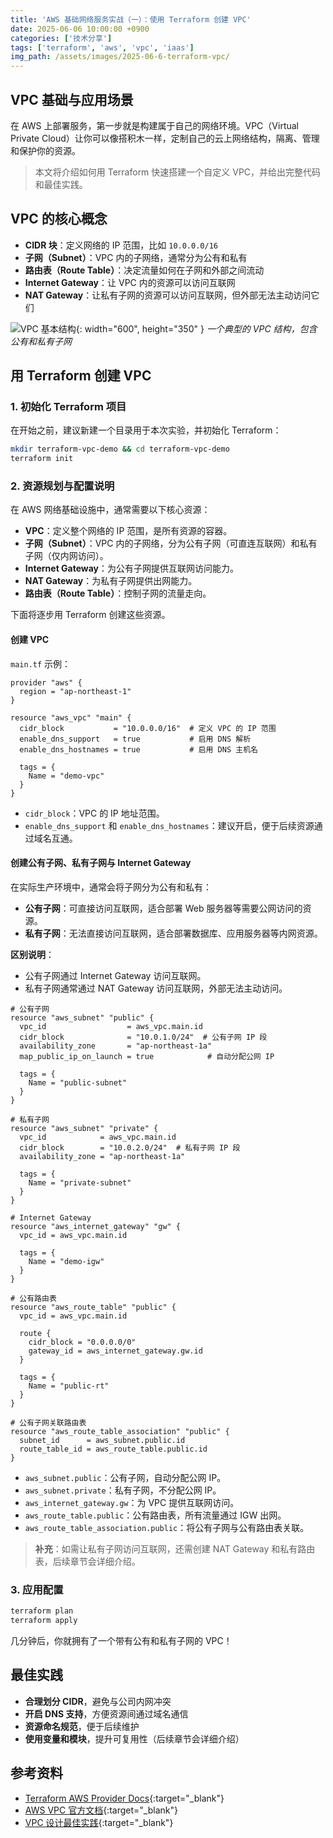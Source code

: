 ```yaml
---
title: 'AWS 基础网络服务实战（一）：使用 Terraform 创建 VPC'
date: 2025-06-06 10:00:00 +0900
categories: ['技术分享']
tags: ['terraform', 'aws', 'vpc', 'iaas']
img_path: /assets/images/2025-06-6-terraform-vpc/
---
```


## VPC 基础与应用场景

在 AWS 上部署服务，第一步就是构建属于自己的网络环境。VPC（Virtual Private Cloud）让你可以像搭积木一样，定制自己的云上网络结构，隔离、管理和保护你的资源。

> 本文将介绍如何用 Terraform 快速搭建一个自定义 VPC，并给出完整代码和最佳实践。

## VPC 的核心概念

- **CIDR 块**：定义网络的 IP 范围，比如 `10.0.0.0/16`
- **子网（Subnet）**：VPC 内的子网络，通常分为公有和私有
- **路由表（Route Table）**：决定流量如何在子网和外部之间流动
- **Internet Gateway**：让 VPC 内的资源可以访问互联网
- **NAT Gateway**：让私有子网的资源可以访问互联网，但外部无法主动访问它们

![VPC 基本结构](1.jpg){: width="600", height="350" }
_一个典型的 VPC 结构，包含公有和私有子网_

## 用 Terraform 创建 VPC

### 1. 初始化 Terraform 项目

在开始之前，建议新建一个目录用于本次实验，并初始化 Terraform：

```bash
mkdir terraform-vpc-demo && cd terraform-vpc-demo
terraform init
```

### 2. 资源规划与配置说明

在 AWS 网络基础设施中，通常需要以下核心资源：
- **VPC**：定义整个网络的 IP 范围，是所有资源的容器。
- **子网（Subnet）**：VPC 内的子网络，分为公有子网（可直连互联网）和私有子网（仅内网访问）。
- **Internet Gateway**：为公有子网提供互联网访问能力。
- **NAT Gateway**：为私有子网提供出网能力。
- **路由表（Route Table）**：控制子网的流量走向。

下面将逐步用 Terraform 创建这些资源。

#### 创建 VPC

`main.tf` 示例：

```hcl
provider "aws" {
  region = "ap-northeast-1"
}

resource "aws_vpc" "main" {
  cidr_block           = "10.0.0.0/16"  # 定义 VPC 的 IP 范围
  enable_dns_support   = true           # 启用 DNS 解析
  enable_dns_hostnames = true           # 启用 DNS 主机名

  tags = {
    Name = "demo-vpc"
  }
}
```

- `cidr_block`：VPC 的 IP 地址范围。
- `enable_dns_support` 和 `enable_dns_hostnames`：建议开启，便于后续资源通过域名互通。

#### 创建公有子网、私有子网与 Internet Gateway

在实际生产环境中，通常会将子网分为公有和私有：
- **公有子网**：可直接访问互联网，适合部署 Web 服务器等需要公网访问的资源。
- **私有子网**：无法直接访问互联网，适合部署数据库、应用服务器等内网资源。

**区别说明**：
- 公有子网通过 Internet Gateway 访问互联网。
- 私有子网通常通过 NAT Gateway 访问互联网，外部无法主动访问。

```hcl
# 公有子网
resource "aws_subnet" "public" {
  vpc_id                  = aws_vpc.main.id
  cidr_block              = "10.0.1.0/24"  # 公有子网 IP 段
  availability_zone       = "ap-northeast-1a"
  map_public_ip_on_launch = true            # 自动分配公网 IP

  tags = {
    Name = "public-subnet"
  }
}

# 私有子网
resource "aws_subnet" "private" {
  vpc_id            = aws_vpc.main.id
  cidr_block        = "10.0.2.0/24"  # 私有子网 IP 段
  availability_zone = "ap-northeast-1a"

  tags = {
    Name = "private-subnet"
  }
}

# Internet Gateway
resource "aws_internet_gateway" "gw" {
  vpc_id = aws_vpc.main.id

  tags = {
    Name = "demo-igw"
  }
}

# 公有路由表
resource "aws_route_table" "public" {
  vpc_id = aws_vpc.main.id

  route {
    cidr_block = "0.0.0.0/0"
    gateway_id = aws_internet_gateway.gw.id
  }

  tags = {
    Name = "public-rt"
  }
}

# 公有子网关联路由表
resource "aws_route_table_association" "public" {
  subnet_id      = aws_subnet.public.id
  route_table_id = aws_route_table.public.id
}
```

- `aws_subnet.public`：公有子网，自动分配公网 IP。
- `aws_subnet.private`：私有子网，不分配公网 IP。
- `aws_internet_gateway.gw`：为 VPC 提供互联网访问。
- `aws_route_table.public`：公有路由表，所有流量通过 IGW 出网。
- `aws_route_table_association.public`：将公有子网与公有路由表关联。

> **补充**：如需让私有子网访问互联网，还需创建 NAT Gateway 和私有路由表，后续章节会详细介绍。

### 3. 应用配置

```bash
terraform plan
terraform apply
```

几分钟后，你就拥有了一个带有公有和私有子网的 VPC！

## 最佳实践

- **合理划分 CIDR**，避免与公司内网冲突
- **开启 DNS 支持**，方便资源间通过域名通信
- **资源命名规范**，便于后续维护
- **使用变量和模块**，提升可复用性（后续章节会详细介绍）

## 参考资料

- [Terraform AWS Provider Docs](https://registry.terraform.io/providers/hashicorp/aws/latest/docs/resources/vpc){:target="_blank"}
- [AWS VPC 官方文档](https://docs.aws.amazon.com/vpc/latest/userguide/){:target="_blank"}
- [VPC 设计最佳实践](https://aws.amazon.com/cn/architecture/vpc-design/){:target="_blank"}
